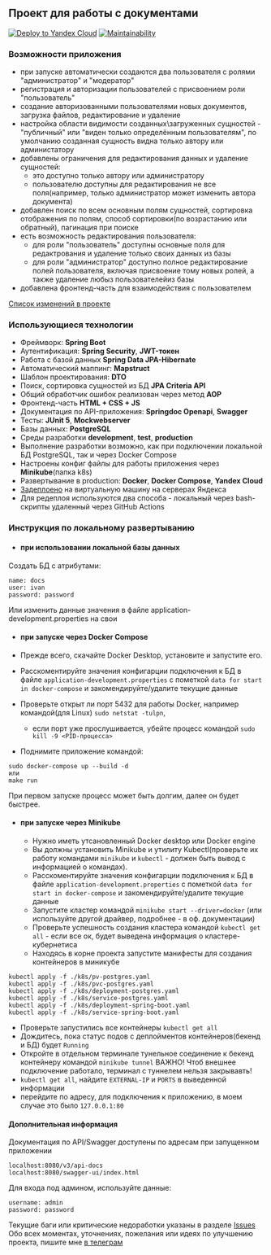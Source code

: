 ## Проект для работы с документами

[![Deploy to Yandex Cloud](https://github.com/DEGTEVUWU/DocumentAccounting2/actions/workflows/deploy.yml/badge.svg)](https://github.com/DEGTEVUWU/DocumentAccounting2/actions/workflows/deploy.yml)
[![Maintainability](https://api.codeclimate.com/v1/badges/16e4e661c847bf77836f/maintainability)](https://codeclimate.com/github/DEGTEVUWU/DocumentAccounting2/maintainability)


### Возможности приложения
- при запуске автоматически создаются два пользователя с ролями "администратор" и "модератор"
- регистрация и авторизации пользователей с присвоением роли "пользователь"
- создание авторизованными пользователями новых документов, загрузка файлов, редактирование и удаление
- настройка области видимости созданных\загруженных сущностей - "публичный" или "виден только определённым пользователям", по умолчанию созданная сущность видна только автору или администатору
- добавлены ограничения для редактирования данных и удаление сущностей:
   - это доступно только автору или администратору
   - пользователю доступны для редактирования не все поля(например, только администратор может изменить автора документа)
- добавлен поиск по всем основным полям сущностей, сортировка отображения по полям, способ сортировки(по возрастанию или обратный), пагинация при поиске
- есть возможность редактирования пользователя: 
   - для роли "пользователь" доступны основные поля для редактрования и удаление только своих данных из базы
   - для роли "администратор" доступно полное редактирование полей пользователя, включая присвоение тому новых ролей, а также удаление любыз пользователейиз базы
- добавлена фронтенд-часть для взаимодействия с пользователем

[Список изменений в проекте](ListOfUpdates.md)

### Использующиеся технологии
- Фреймворк: **Spring Boot**
- Аутентификация: **Spring Security**, **JWT-токен**
- Работа с базой данных **Spring Data JPA-Hibernate**
- Автоматический маппинг: **Mapstruct**
- Шаблон проектирования: **DTO**
- Поиск, сортировка сущностей из БД **JPA Criteria API**
- Общий обработчик ошибок реализован через метод **AOP**
- Фронтенд-часть **HTML + CSS + JS**
- Документация по API-приложения: **Springdoc Openapi**, **Swagger**
- Тесты: **JUnit 5**, **Mockwebserver**
- Базы данных: **PostgreSQL** 
- Среды разработки **development**, **test**, **production**
- Выполнение разработки возможно, как при подключении локальной БД PostgreSQL, так и через Docker Compose
- Настроены конфиг файлы для работы приложения через **Minikube**(папка k8s)
- Развертывание в production: **Docker**, **Docker Compose**, **Yandex Cloud**
- [Задеплоено](http://84.201.157.0:8080/) на виртуальную машину на серверах Яндекса
- Для редеплоя используются два способа - локальный через bash-скрипты удаленный через GitHub Actions 

### Инструкция по локальному развертыванию
- #### при использовании локальной базы данных
Создать БД с атрибутами:
```
name: docs
user: ivan
password: password
```
Или изменить данные значения в файле application-development.properties на свои  

- #### при запуске через Docker Compose

 - Прежде всего, скачайте Docker Desktop, установите и запустите его.  
 - Расскоментируйте значения конфигарции подключения к БД в файле `application-development.properties` с пометкой `data for start in docker-compose` и закомендируйте/удалите текущие данные   
 - Проверьте открыт ли порт 5432 для работы Docker, например командой(для Linux) `sudo netstat -tulpn`, 
   - если порт уже прослушивается, убейте процесс командой `sudo kill -9 <PID-процесса>`
 - Поднимите приложение командой:   
```
sudo docker-compose up --build -d
или
make run
```
При первом запуске процесс может быть долгим, далее он будет быстрее.  

- #### при запуске через Minikube
  - Нужно иметь утсановленный Docker desktop или Docker engine
  - Вы должны установить Minikube и утилиту Kubectl(проверьте их работу командами `minikube` и `kubectl` - должен быть вывод с информацией о командах). 
  - Расскоментируйте значения конфигарции подключения к БД в файле `application-development.properties` с пометкой `data for start in docker-compose` и закомендируйте/удалите текущие данные
  - Запустите кластер командой `minikube start --driver=docker` (или используйте другой драйвер, подробнее - в оф. документации)
  - Проверьте успешность создания кластера командой `kubectl get all` - если все ок, будет выведена информация о кластере-кубернетиса
  - Находясь в корне проекта запустите манифесты для создания контейнеров в миникубе
```
kubectl apply -f ./k8s/pv-postgres.yaml
kubectl apply -f ./k8s/pvc-postgres.yaml
kubectl apply -f ./k8s/deployment-postgres.yaml
kubectl apply -f ./k8s/service-postgres.yaml
kubectl apply -f ./k8s/deployment-spring-boot.yaml
kubectl apply -f ./k8s/service-spring-boot.yaml
```
  - Проверьте запустились все контейнеры `kubectl get all`
  - Дождитесь, пока статус подов с деплойментов контейнеров(бекенд и БД) будет `Running`
  - Откройте в отдельном терминале тунельное соединение к бекенд контейнеру командой `minikube tunnel`
ВАЖНО! Чтоб внешнее подключение работало, терминал с туннелем нельзя закрывавть!
  - `kubectl get all`, найдите `EXTERNAL-IP` и `PORTS` в выведенной информации
  - перейдите по адресу, для подключения к приложению, в моем случае это было `127.0.0.1:80`


#### Дополнительная информация
Документация по API/Swagger доступены по адресам при запущенном приложении 
``` 
localhost:8080/v3/api-docs
localhost:8080/swagger-ui/index.html
```
Для входа под админом, используйте данные:
```  
username: admin
password: password
```

Текущие баги или критические недоработки указаны в разделе [Issues](https://github.com/DEGTEVUWU/DocumentAccounting2/issues)  
Обо всех моментах, уточнениях, пожелания или идеях по улучшению проекта, пишите мне [в телеграм](https://t.me/ar_terria)




